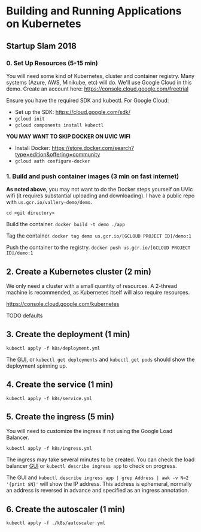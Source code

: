 # Building and Running Applications on Kubernetes
## Startup Slam 2018

### 0. Set Up Resources (5-15 min)

You will need some kind of Kubernetes, cluster and container registry. Many systems (Azure, AWS, Minikube, etc) will do. We'll use Google Cloud in this demo. Create an account here: https://console.cloud.google.com/freetrial

Ensure you have the required SDK and kubectl. For Google Cloud:

* Set up the SDK: https://cloud.google.com/sdk/
* `gcloud init`
* `gcloud components install kubectl`

**YOU MAY WANT TO SKIP DOCKER ON UVIC WIFI**

* Install Docker: https://store.docker.com/search?type=edition&offering=community
* `gcloud auth configure-docker`

### 1. Build and push container images (3 min on fast internet)
**As noted above**, you may not want to do the Docker steps yourself on UVic wifi (it requires substantial uploading and downloading). I have a public repo with `us.gcr.io/vallery-demo/demo`.

`cd <git directory>`

Build the container.
`docker build -t demo ./app`

Tag the container.
`docker tag demo us.gcr.io/[GCLOUD PROJECT ID]/demo:1`

Push the container to the registry.
`docker push us.gcr.io/[GCLOUD PROJECT ID]/demo:1`

## 2. Create a Kubernetes cluster (2 min)
We only need a cluster with a small quantity of resources. A 2-thread machine is recommended, as Kubernetes itself will also require resources.

https://console.cloud.google.com/kubernetes

TODO defaults

## 3. Create the deployment (1 min)
`kubectl apply -f k8s/deployment.yml`

The [GUI](https://console.cloud.google.com/kubernetes/workload), or `kubectl get deployments` and `kubectl get pods` should show the deployment spinning up. 

## 4. Create the service (1 min)
`kubectl apply -f k8s/service.yml`

## 5. Create the ingress (5 min)
You will need to customize the ingress if not using the Google Load Balancer.

`kubectl apply -f k8s/ingress.yml`

The ingress may take several minutes to be created. You can check the load balancer [GUI](https://console.cloud.google.com/net-services/loadbalancing) or `kubectl describe ingress app` to check on progress.

The GUI and `kubectl describe ingress app | grep Address | awk -v N=2 '{print $N}'` will show the IP address. This address is ephemeral, normally an address is reversed in advance and specified as an ingress annotation.

## 6. Create the autoscaler (1 min)

`kubectl apply -f ./k8s/autoscaler.yml`
